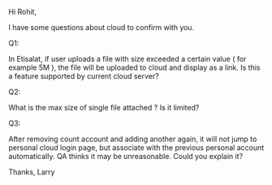 Hi Rohit,

I have some questions about cloud to confirm with you.

Q1:

In Etisalat, if user uploads a file with size exceeded a certain value ( for example 5M ), the file will be uploaded to cloud and display as a link. Is this a feature supported by current cloud server?

Q2:

What is the max size of single file attached ? Is it limited?

Q3:

After removing count account and adding another again, it will not jump to personal cloud login page, but associate with the previous personal account automatically. QA thinks it may be unreasonable. Could you explain it?

Thanks,
Larry 
